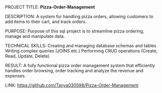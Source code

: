 PROJECT TITLE: **Pizza-Order-Management**

DESCRIPTION: A system for handling pizza orders, allowing customers to add items to their cart, and track orders.

PURPOSE: Purpose of this sql project is to streamline pizza ordering, manage and manipulate data.

TECHNICAL SKILLS: Creating and managing database schemas and tables
                  Writing complex queries (JOINS etc.)
                  Performing CRUD operations (Create, Read, Update, Delete)

RESULT: A fully functional pizza order management system that efficiently handles order browsing, order tracking and analyze the revenue and expenses.

LINK: https://github.com/Tanya030598/Pizza-Order-Management
